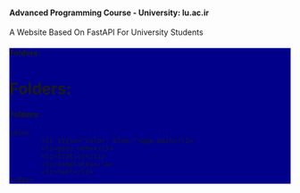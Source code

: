 <h4>Advanced Programming Course - University: lu.ac.ir</h4>

A Website Based On FastAPI For University Students

<div style="background-color : darkblue">
    <h4>Folders:</h4>
<div>
    <h1>Folders:</h1>
    <h4>Folders:</h4>

    <div>
            <li style="color: blue;">app-main</li>
            <li>gosu-venv</li>
            <li>statics</li>
            <li>templates</li>
            <li>test</li>
    </div>
</div>

